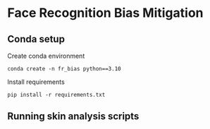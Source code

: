 # Face Recognition Bias Mitigation 


## Conda setup 

Create conda environment 
```
conda create -n fr_bias python==3.10
```

Install requirements
```
pip install -r requirements.txt 
```


## Running skin analysis scripts 